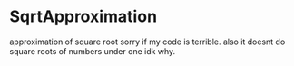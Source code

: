 # SqrtApproximation
approximation of square root sorry if my code is terrible.
also it doesnt do square roots of numbers under one idk why.

